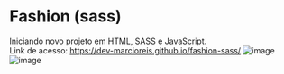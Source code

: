 # Fashion (sass)
Iniciando novo projeto em HTML, SASS e JavaScript.<br>
Link de acesso: https://dev-marcioreis.github.io/fashion-sass/
![image](https://user-images.githubusercontent.com/122680054/217958850-69c0abbe-2e73-4fc9-9d2e-90a7ef13379e.png)
![image](https://user-images.githubusercontent.com/122680054/217963743-f40710e7-9cf9-4c58-ba2e-6307ff1737a2.png)

